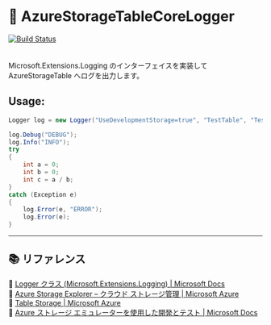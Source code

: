 ﻿# :page_facing_up: AzureStorageTableCoreLogger

[![Build Status](https://kiyotakehosomi.visualstudio.com/AzureStorageTableCoreLogger/_apis/build/status/hosomi.AzureStorageTableCoreLogger?branchName=master)](https://kiyotakehosomi.visualstudio.com/AzureStorageTableCoreLogger/_build/latest?definitionId=6&branchName=master)  
　  

Microsoft.Extensions.Logging のインターフェイスを実装して AzureStorageTable へログを出力します。  

## Usage:

```csharp
Logger log = new Logger("UseDevelopmentStorage=true", "TestTable", "TestKey");

log.Debug("DEBUG");
log.Info("INFO");
try
{
    int a = 0;
    int b = 0;
    int c = a / b;
}
catch (Exception e)
{
    log.Error(e, "ERROR");
    log.Error(e);
}
```

---

## :books: リファレンス

:link: [Logger<T> クラス (Microsoft.Extensions.Logging) | Microsoft Docs](https://docs.microsoft.com/ja-jp/dotnet/api/microsoft.extensions.logging.logger-1?view=dotnet-plat-ext-3.1&viewFallbackFrom=netcore-3.1)  
:link: [Azure Storage Explorer – クラウド ストレージ管理 | Microsoft Azure](https://azure.microsoft.com/ja-jp/features/storage-explorer/)  
:link: [Table Storage | Microsoft Azure](https://azure.microsoft.com/ja-jp/services/storage/tables/)  
:link: [Azure ストレージ エミュレーターを使用した開発とテスト | Microsoft Docs](https://docs.microsoft.com/ja-jp/azure/storage/common/storage-use-emulator)  
